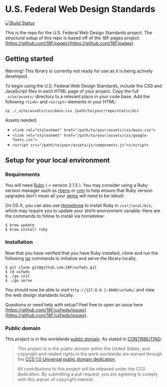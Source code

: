 # U.S. Federal Web Design Standards

[![Build Status](https://api.travis-ci.org/18F/usfwds.svg?branch=18f-pages-staging)](https://travis-ci.org/18F/usfwds)

This is the repo for the U.S. Federal Web Design Standards project.
The structural setup of this repo is based off of the 18F pages project: 
[https://github.com/18F/pages](https://github.com/18F/pages)

## Getting started
Warning! This library is currently not ready for use as it is being actively developed.

To begin using the U.S. Federal Web Design Standards, include the CSS and JavaScript files in each HTML page of your project. Copy the full `_site/assets/` directory to a relevant place in your code base. Add the following `<link>` and `<script>` elements in your HTML:

`cp ./_site/assets/css/main.css /path/to/your/repo/static/dir`

Assets needed:
- `<link rel="stylesheet" href="/path/to/your/assets/css/main.css">`
- `<link rel="stylesheet" href="/path/to/your/assets/css/google-fonts.css">`
- `<script src="/path/to/your/assets/js/components.js"></script>`

## Setup for your local environment

### Requirements

You will need [Ruby](https://www.ruby-lang.org) ( > version 2.1.5 ). You may
consider using a Ruby version manager such as
[rbenv](https://github.com/sstephenson/rbenv) or [rvm](https://rvm.io/) to
help ensure that Ruby version upgrades don't mean all your
[gems](https://rubygems.org/) will need to be rebuilt.

On OS X, you can also use [Homebrew](http://brew.sh/) to install Ruby in
`/usr/local/bin`, which may require you to update your `$PATH` environment
variable. Here are the commands to follow to install via homebrew:

```shell
$ brew update
$ brew install ruby
```

### Installation

Now that you have verified that you have Ruby installed, clone and run the 
following [go](https://golang.org/) commands to initialize and serve the library locally.

```shell
$ git clone git@github.com:18F/usfwds.git
$ cd usfwds
$ ./go init
$ ./go serve
```

You should now be able to visit `http://127.0.0.1:4000/usfwds/` 
and view the web design standards locally.

Questions or need help with setup? Feel free to open an issue here [https://github.com/18F/usfwds/issues](https://github.com/18F/usfwds/issues).


### Public domain

This project is in the worldwide [public domain](LICENSE.md). As stated in [CONTRIBUTING](CONTRIBUTING.md):

> This project is in the public domain within the United States, and copyright and related rights in the work worldwide are waived through the [CC0 1.0 Universal public domain dedication](https://creativecommons.org/publicdomain/zero/1.0/).
>
> All contributions to this project will be released under the CC0 dedication. By submitting a pull request, you are agreeing to comply with this waiver of copyright interest.
